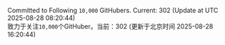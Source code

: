 Committed to Following `10,000` GitHubers. Current: <!-- FOLLOWING_COUNT -->302<!-- FOLLOWING_COUNT --> (Update at UTC <!-- LAST_UPDATED -->2025-08-28 08:20:44<!-- LAST_UPDATED -->)<br>
致力于关注`10,000`个GitHuber。当前：<!-- FOLLOWING_COUNT -->302<!-- FOLLOWING_COUNT --> (更新于北京时间 <!-- LAST_UPDATED_CST -->2025-08-28 16:20:44<!-- LAST_UPDATED_CST -->)
